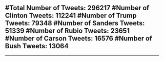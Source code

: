 #Total Number of Tweets: 296217 
#Number of Clinton Tweets: 112241
#Number of Trump Tweets: 79348
#Number of Sanders Tweets: 51339
#Number of Rubio Tweets: 23651
#Number of Carson Tweets: 16576
#Number of Bush Tweets: 13064
---
---
